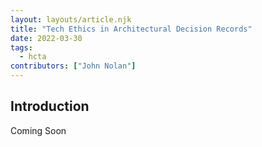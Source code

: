 ```yaml
---
layout: layouts/article.njk
title: "Tech Ethics in Architectural Decision Records"
date: 2022-03-30
tags: 
  - hcta
contributors: ["John Nolan"]
---
```


## Introduction

Coming Soon

